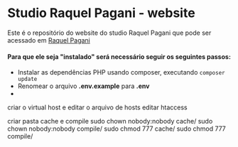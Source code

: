 # Studio Raquel Pagani - website

Este é o repositório do website do studio Raquel Pagani que pode ser acessado em [Raquel Pagani](http://www.raquelpagani.com.br)

#### Para que ele seja "instalado" será necessário seguir os seguintes passos:

- Instalar as dependências PHP usando composer, executando ```composer update```
- Renomear o arquivo **.env.example** para **.env**
-


criar o virtual host e editar o arquivo de hosts
editar htaccess


criar pasta cache e compile
sudo chown nobody:nobody cache/
sudo chown nobody:nobody compile/
sudo chmod 777 cache/
sudo chmod 777 compile/
